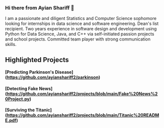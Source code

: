 ### Hi there from Ayian Shariff 👋

I am a passionate and diligent Statistics and Computer Science sophomore looking for internships in data science and software engineering. Dean's list recipient. Two years experience in software design and development using Python for Data Science, Java, and C++ via self-initiated passion projects and school projects. Committed team player with strong communication skills.

## Highlighted Projects

#### [Predicting Parkinson's Disease] (https://github.com/ayianshariff2/parkinson)
#### [Detecting Fake News] (https://github.com/ayianshariff2/projects/blob/main/Fake%20News%20Project.py)
#### [Surviving the Titanic] (https://github.com/ayianshariff2/projects/blob/main/Titanic%20README.pdf)

